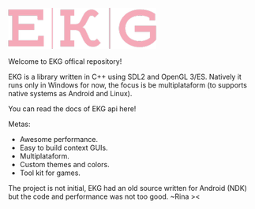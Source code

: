 ![Alt text](/ekg.png?raw=true)

Welcome to EKG offical repository!

EKG is a library written in C++ using SDL2 and OpenGL 3/ES.
Natively it runs only in Windows for now, the focus is be multiplataform (to supports native systems as Android and Linux).

You can read the docs of EKG api here!

Metas:
- Awesome performance.
- Easy to build context GUIs.
- Multiplataform.
- Custom themes and colors.
- Tool kit for games.

The project is not initial, EKG had an old source written for Android (NDK) but the code and performance was not too good.
~Rina ><
